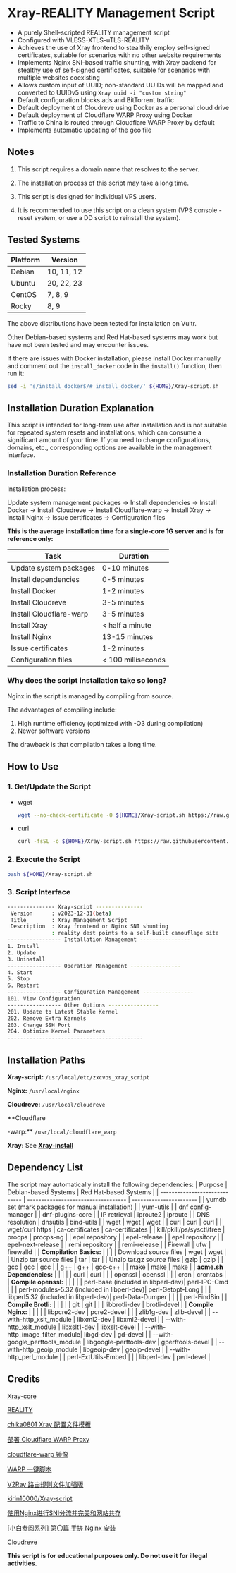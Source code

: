 # Xray-REALITY Management Script

* A purely Shell-scripted REALITY management script
* Configured with VLESS-XTLS-uTLS-REALITY
* Achieves the use of Xray frontend to stealthily employ self-signed certificates, suitable for scenarios with no other website requirements
* Implements Nginx SNI-based traffic shunting, with Xray backend for stealthy use of self-signed certificates, suitable for scenarios with multiple websites coexisting
* Allows custom input of UUID; non-standard UUIDs will be mapped and converted to UUIDv5 using `Xray uuid -i "custom string"`
* Default configuration blocks ads and BitTorrent traffic
* Default deployment of Cloudreve using Docker as a personal cloud drive
* Default deployment of Cloudflare WARP Proxy using Docker
* Traffic to China is routed through Cloudflare WARP Proxy by default
* Implements automatic updating of the geo file

## Notes

1. This script requires a domain name that resolves to the server.

2. The installation process of this script may take a long time.

3. This script is designed for individual VPS users.

4. It is recommended to use this script on a clean system (VPS console - reset system, or use a DD script to reinstall the system).

## Tested Systems

| Platform | Version  |
| -------- | -------- |
| Debian   | 10, 11, 12 |
| Ubuntu   | 20, 22, 23 |
| CentOS   | 7, 8, 9    |
| Rocky    | 8, 9      |

The above distributions have been tested for installation on Vultr.

Other Debian-based systems and Red Hat-based systems may work but have not been tested and may encounter issues.

If there are issues with Docker installation, please install Docker manually and comment out the `install_docker` code in the `install()` function, then run it:

```sh
sed -i 's/install_docker$/# install_docker/' ${HOME}/Xray-script.sh
```

## Installation Duration Explanation

This script is intended for long-term use after installation and is not suitable for repeated system resets and installations, which can consume a significant amount of your time. If you need to change configurations, domains, etc., corresponding options are available in the management interface.

### Installation Duration Reference

Installation process:

Update system management packages -> Install dependencies -> Install Docker -> Install Cloudreve -> Install Cloudflare-warp -> Install Xray -> Install Nginx -> Issue certificates -> Configuration files

**This is the average installation time for a single-core 1G server and is for reference only:**

| Task                   | Duration    |
| ---------------------- | ----------- |
| Update system packages | 0-10 minutes |
| Install dependencies   | 0-5 minutes  |
| Install Docker         | 1-2 minutes  |
| Install Cloudreve      | 3-5 minutes  |
| Install Cloudflare-warp| 3-5 minutes  |
| Install Xray           | < half a minute |
| Install Nginx          | 13-15 minutes |
| Issue certificates | 1-2 minutes  |
| Configuration files    | < 100 milliseconds |

### Why does the script installation take so long?

Nginx in the script is managed by compiling from source.

The advantages of compiling include:

1. High runtime efficiency (optimized with -O3 during compilation)
2. Newer software versions

The drawback is that compilation takes a long time.

## How to Use

### 1. Get/Update the Script

* wget

  ```sh
  wget --no-check-certificate -O ${HOME}/Xray-script.sh https://raw.githubusercontent.com/zxcvos/Xray-script/main/myself.sh
  ```

* curl

  ```sh
  curl -fsSL -o ${HOME}/Xray-script.sh https://raw.githubusercontent.com/zxcvos/Xray-script/main/myself.sh
  ```

### 2. Execute the Script

```sh
bash ${HOME}/Xray-script.sh
```

### 3. Script Interface

```sh
--------------- Xray-script ---------------
 Version      : v2023-12-31(beta)
 Title        : Xray Management Script
 Description  : Xray frontend or Nginx SNI shunting
              : reality dest points to a self-built camouflage site
----------------- Installation Management ----------------
1. Install
2. Update
3. Uninstall
----------------- Operation Management ----------------
4. Start
5. Stop
6. Restart
----------------- Configuration Management ----------------
101. View Configuration
----------------- Other Options ----------------
201. Update to Latest Stable Kernel
202. Remove Extra Kernels
203. Change SSH Port
204. Optimize Kernel Parameters
-------------------------------------------
```

## Installation Paths

**Xray-script:** `/usr/local/etc/zxcvos_xray_script`

**Nginx:** `/usr/local/nginx`

**Cloudreve:** `/usr/local/cloudreve`

**Cloudflare

-warp:** `/usr/local/cloudflare_warp`

**Xray:** See **[Xray-install](https://github.com/XTLS/Xray-install)**

## Dependency List

The script may automatically install the following dependencies:
| Purpose                       | Debian-based Systems                | Red Hat-based Systems   |
| ----------------------------- | ----------------------------------- | ----------------------- |
| yumdb set (mark packages for manual installation) |                                   | yum-utils               |
| dnf config-manager            |                                   | dnf-plugins-core        |
| IP retrieval                  | iproute2                          | iproute                 |
| DNS resolution                | dnsutils                          | bind-utils              |
| wget                          | wget                              | wget                    |
| curl                          | curl                              | curl                    |
| wget/curl https               | ca-certificates                   | ca-certificates         |
| kill/pkill/ps/sysctl/free     | procps                            | procps-ng               |
| epel repository               |                                   | epel-release            |
| epel repository               |                                   | epel-next-release       |
| remi repository               |                                   | remi-release            |
| Firewall                      | ufw                               | firewalld               |
| **Compilation Basics:**       |                                   |                         |
| Download source files         | wget                              | wget                    |
| Unzip tar source files        | tar                               | tar                     |
| Unzip tar.gz source files     | gzip                              | gzip                    |
| gcc                            | gcc                               | gcc                     |
| g++                            | g++                               | gcc-c++                 |
| make                           | make                              | make                    |
| **acme.sh Dependencies:**     |                                   |                         |
|                               | curl                              | curl                    |
|                               | openssl                           | openssl                 |
|                               | cron                              | crontabs                |
| **Compile openssl:**          |                                   |                         |
|                               | perl-base (included in libperl-dev)| perl-IPC-Cmd            |
|                               | perl-modules-5.32 (included in libperl-dev)| perl-Getopt-Long    |
|                               | libperl5.32 (included in libperl-dev)| perl-Data-Dumper        |
|                               |                                   | perl-FindBin            |
| **Compile Brotli:**           |                                   |                         |
|                               | git                               | git                     |
|                               | libbrotli-dev                     | brotli-devel            |
| **Compile Nginx:**            |                                   |                         |
|                               | libpcre2-dev                      | pcre2-devel             |
|                               | zlib1g-dev                        | zlib-devel              |
| --with-http_xslt_module       | libxml2-dev                       | libxml2-devel           |
| --with-http_xslt_module       | libxslt1-dev                      | libxslt-devel           |
| --with-http_image_filter_module| libgd-dev                         | gd-devel                |
| --with-google_perftools_module | libgoogle-perftools-dev           | gperftools-devel        |
| --with-http_geoip_module       | libgeoip-dev                      | geoip-devel             |
| --with-http_perl_module        |                                   | perl-ExtUtils-Embed     |
|                               | libperl-dev                       | perl-devel              |

## Credits

[Xray-core][Xray-core]

[REALITY][REALITY]

[chika0801 Xray 配置文件模板][chika0801-Xray-examples]

[部署 Cloudflare WARP Proxy][haoel]

[cloudflare-warp 镜像][e7h4n]

[WARP 一键脚本][fscarmen]

[V2Ray 路由规则文件加强版][v2ray-rules-dat]

[kirin10000/Xray-script][kirin10000/Xray-script]

[使用Nginx进行SNI分流并完美和网站共存][nginx-sni-dispatcher]

[[小白参阅系列] 第〇篇 手搓 Nginx 安装][post-37224-1]

[Cloudreve][cloudreve]

**This script is for educational purposes only. Do not use it for illegal activities.**

[Xray-core]: https://github.com/XTLS/Xray-core (THE NEXT FUTURE)
[REALITY]: https://github.com/XTLS/REALITY (THE NEXT FUTURE)
[chika0801-Xray-examples]: https://github.com/chika0801/Xray-examples (chika0801 Xray 配置文件模板)
[haoel]: https://github.com/haoel/haoel.github.io#943-docker-%E4%BB%A3%E7%90%86 (使用 Docker 快速部署 Cloudflare WARP Proxy)
[e7h4n]: https://github.com/e7h4n/cloudflare-warp (cloudflare-warp 镜像)
[fscarmen]: https://github.com/fscarmen/warp (WARP 一键脚本)
[fscarmen-warpproxy]: https://github.com/fscarmen/warp/blob/main/README.md#Netflix-%E5%88%86%E6%B5%81%E5%88%B0-WARP-Client-ProxyWireProxy-%E7%9A%84%E6%96%B9%E6%B3%95 (Netflix 分流到 WARP Client Proxy、WireProxy 的方法)
[v2ray-rules-dat]: https://github.com/Loyalsoldier/v2ray-rules-dat (V2Ray 路由规则文件加强版)
[kirin10000/Xray-script]: https://github.com/kirin10000/Xray-script (kirin10000/Xray-script)
[nginx-sni-dispatcher]: https://blog.xmgspace.me/archives/nginx-sni-dispatcher.html (使用Nginx进行SNI分流并完美和网站共存)
[post-37224-1]: https://www.nodeseek.com/post-37224-1 (第〇篇 手搓 Nginx 安装)
[cloudreve]: https://github.com/cloudreve/cloudreve (cloudreve)
